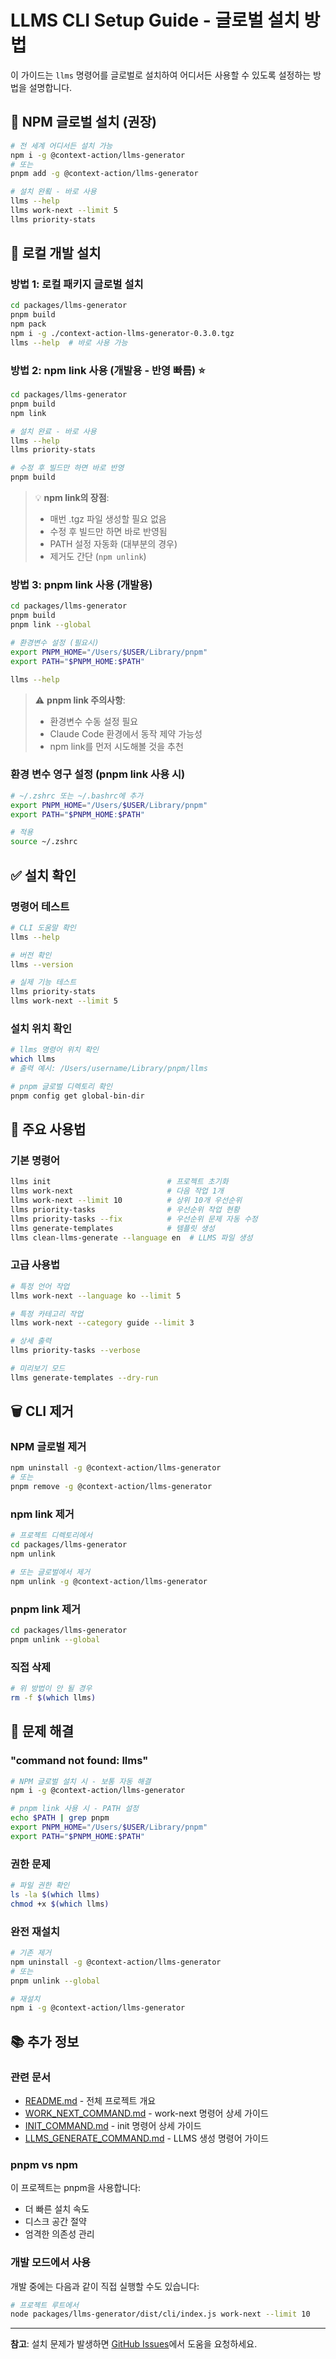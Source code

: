 # LLMS CLI Setup Guide - 글로벌 설치 방법

이 가이드는 `llms` 명령어를 글로벌로 설치하여 어디서든 사용할 수 있도록 설정하는 방법을 설명합니다.

## 🚀 NPM 글로벌 설치 (권장)

```bash
# 전 세계 어디서든 설치 가능
npm i -g @context-action/llms-generator
# 또는
pnpm add -g @context-action/llms-generator

# 설치 완룈 - 바로 사용
llms --help
llms work-next --limit 5
llms priority-stats
```

## 🔧 로컬 개발 설치

### 방법 1: 로컬 패키지 글로벌 설치
```bash
cd packages/llms-generator
pnpm build
npm pack
npm i -g ./context-action-llms-generator-0.3.0.tgz
llms --help  # 바로 사용 가능
```

### 방법 2: npm link 사용 (개발용 - 반영 빠름) ⭐
```bash
cd packages/llms-generator
pnpm build
npm link

# 설치 완료 - 바로 사용
llms --help
llms priority-stats

# 수정 후 빌드만 하면 바로 반영
pnpm build
```

> 💡 **npm link의 장점**: 
> - 매번 .tgz 파일 생성할 필요 없음
> - 수정 후 빌드만 하면 바로 반영됨
> - PATH 설정 자동화 (대부분의 경우)
> - 제거도 간단 (`npm unlink`)

### 방법 3: pnpm link 사용 (개발용)
```bash
cd packages/llms-generator
pnpm build
pnpm link --global

# 환경변수 설정 (필요시)
export PNPM_HOME="/Users/$USER/Library/pnpm"
export PATH="$PNPM_HOME:$PATH"

llms --help
```

> ⚠️ **pnpm link 주의사항**: 
> - 환경변수 수동 설정 필요
> - Claude Code 환경에서 동작 제약 가능성
> - npm link를 먼저 시도해볼 것을 추천

### 환경 변수 영구 설정 (pnpm link 사용 시)
```bash
# ~/.zshrc 또는 ~/.bashrc에 추가
export PNPM_HOME="/Users/$USER/Library/pnpm"
export PATH="$PNPM_HOME:$PATH"

# 적용
source ~/.zshrc
```

## ✅ 설치 확인

### 명령어 테스트
```bash
# CLI 도움말 확인
llms --help

# 버전 확인
llms --version

# 실제 기능 테스트
llms priority-stats
llms work-next --limit 5
```

### 설치 위치 확인
```bash
# llms 명령어 위치 확인
which llms
# 출력 예시: /Users/username/Library/pnpm/llms

# pnpm 글로벌 디렉토리 확인
pnpm config get global-bin-dir
```

## 🎯 주요 사용법

### 기본 명령어
```bash
llms init                          # 프로젝트 초기화
llms work-next                     # 다음 작업 1개
llms work-next --limit 10          # 상위 10개 우선순위
llms priority-tasks                # 우선순위 작업 현황
llms priority-tasks --fix          # 우선순위 문제 자동 수정
llms generate-templates            # 템플릿 생성
llms clean-llms-generate --language en  # LLMS 파일 생성
```

### 고급 사용법
```bash
# 특정 언어 작업
llms work-next --language ko --limit 5

# 특정 카테고리 작업
llms work-next --category guide --limit 3

# 상세 출력
llms priority-tasks --verbose

# 미리보기 모드
llms generate-templates --dry-run
```

## 🗑️ CLI 제거

### NPM 글로벌 제거
```bash
npm uninstall -g @context-action/llms-generator
# 또는
pnpm remove -g @context-action/llms-generator
```

### npm link 제거
```bash
# 프로젝트 디렉토리에서
cd packages/llms-generator
npm unlink

# 또는 글로벌에서 제거
npm unlink -g @context-action/llms-generator
```

### pnpm link 제거
```bash
cd packages/llms-generator
pnpm unlink --global
```

### 직접 삭제
```bash
# 위 방법이 안 될 경우
rm -f $(which llms)
```

## 🔧 문제 해결

### "command not found: llms"
```bash
# NPM 글로벌 설치 시 - 보통 자동 해결
npm i -g @context-action/llms-generator

# pnpm link 사용 시 - PATH 설정
echo $PATH | grep pnpm
export PNPM_HOME="/Users/$USER/Library/pnpm"
export PATH="$PNPM_HOME:$PATH"
```

### 권한 문제
```bash
# 파일 권한 확인
ls -la $(which llms)
chmod +x $(which llms)
```

### 완전 재설치
```bash
# 기존 제거
npm uninstall -g @context-action/llms-generator
# 또는
pnpm unlink --global

# 재설치
npm i -g @context-action/llms-generator
```

## 📚 추가 정보

### 관련 문서
- [README.md](./README.md) - 전체 프로젝트 개요
- [WORK_NEXT_COMMAND.md](./docs/WORK_NEXT_COMMAND.md) - work-next 명령어 상세 가이드
- [INIT_COMMAND.md](./docs/INIT_COMMAND.md) - init 명령어 상세 가이드
- [LLMS_GENERATE_COMMAND.md](./docs/LLMS_GENERATE_COMMAND.md) - LLMS 생성 명령어 가이드

### pnpm vs npm
이 프로젝트는 pnpm을 사용합니다:
- 더 빠른 설치 속도
- 디스크 공간 절약
- 엄격한 의존성 관리

### 개발 모드에서 사용
개발 중에는 다음과 같이 직접 실행할 수도 있습니다:
```bash
# 프로젝트 루트에서
node packages/llms-generator/dist/cli/index.js work-next --limit 10
```

---

**참고**: 설치 문제가 발생하면 [GitHub Issues](https://github.com/context-action/issues)에서 도움을 요청하세요.